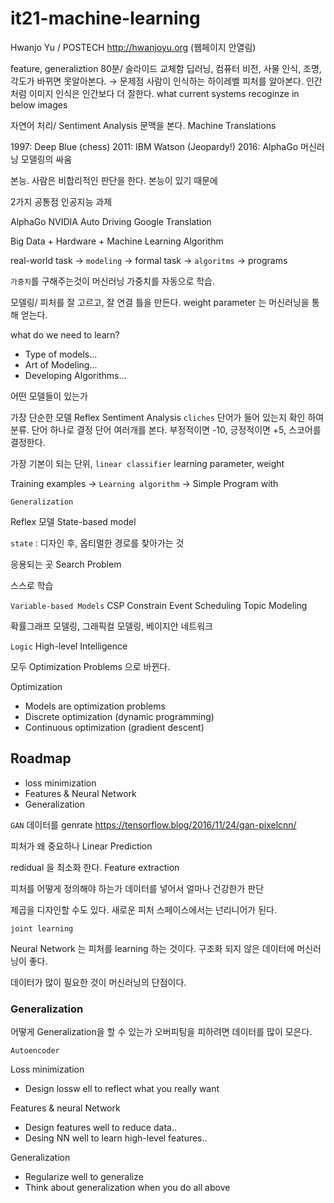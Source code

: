 # it21-machine-learning

Hwanjo Yu / POSTECH
http://hwanjoyu.org (웹페이지 안열림)

feature, generaliztion
80분/ 슬라이드 교체함
딥러닝, 컴퓨터 비전, 사물 인식, 
조명, 각도가 바뀌면 못알아본다. → 문제점
사람이 인식하는 하이레벨 피처를 알아본다. 인간처럼
이미지 인식은 인간보다 더 잘한다.
what current systems recoginze in below images

자연어 처리/ Sentiment Analysis
문맥을 본다. 
Machine Translations

1997: Deep Blue (chess)
2011: IBM Watson (Jeopardy!)
2016: AlphaGo
머신러닝 모델링의 싸움

본능.
사람은 비합리적인 판단을 한다. 본능이 있기 때문에

2가지 공통점
인공지능 과제

AlphaGo
NVIDIA Auto Driving
Google Translation

Big Data + Hardware + Machine Learning Algorithm

real-world task  → `modeling` → formal task → `algoritms` → programs

`가중치`를 구해주는것이 머신러닝
가중치를 자동으로 학습.

모델링/
피처를 잘 고르고, 잘 연결
틀을 만든다.
weight parameter 는 머신러닝을 통해 얻는다.

what do we need to learn?
- Type of models...
- Art of Modeling...
- Developing Algorithms...

어떤 모델들이 있는가

가장 단순한 모델
Reflex
Sentiment Analysis
`cliches`
단어가 들어 있는지 확인 하여 분류. 단어 하나로 결정
단어 여러개를 본다. 부정적이면 -10, 긍정적이면 +5, 스코어를 결정한다.

가장 기본이 되는 단위, `linear classifier`
learning parameter, weight

Training examples → `Learning algorithm` → Simple Program with

`Generalization`

Reflex 모델
State-based model

`state` : 
디자인 후, 옵티멀한 경로를 찾아가는 것

응용되는 곳
Search Problem

스스로 학습

`Variable-based Models`
CSP Constrain
Event Scheduling
Topic Modeling

확률그래프 모델링, 그래픽컬 모델링, 베이지안 네트워크

`Logic`
High-level Intelligence

모두 Optimization Problems 으로 바뀐다.

Optimization
- Models are optimization problems
- Discrete optimization (dynamic programming)
- Continuous optimization (gradient descent)

## Roadmap
- loss minimization
- Features & Neural Network
- Generalization

`GAN`
데이터를 genrate
https://tensorflow.blog/2016/11/24/gan-pixelcnn/

피처가 왜 중요하나
Linear Prediction

redidual 을 최소화 한다. 
Feature extraction

피처를 어떻게 정의해야 하는가
데이터를 넣어서 얼마나 건강한가 판단

제곱을 디자인할 수도 있다.
새로운 피처 스페이스에서는 넌리니어가 된다.

`joint learning`

Neural Network 는 피처를 learning 하는 것이다.
구조화 되지 않은 데이터에 머신러닝이 좋다.

데이터가 많이 필요한 것이 머신러닝의 단점이다.

### Generalization
어떻게 Generalization을 할 수 있는가
오버피팅을 피하려면
데이터를 많이 모은다.

`Autoencoder`

Loss minimization
- Design lossw ell to reflect what you really want

Features & neural Network
- Design features well to reduce data..
- Desing NN well to learn high-level features..

Generalization
- Regularize well to generalize
- Think about generalization when you do all above














